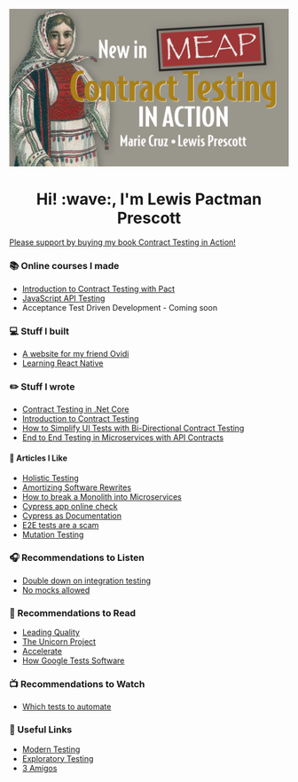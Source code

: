 [![Header for lewisprescott707](https://github.com/lewisPrescott707/lewisPrescott707/raw/main/images/MEAP_Cruz.png)]([https://www.pactman.co.uk](https://shortener.manning.com/v8yJ))

<h1 align='center'> Hi! :wave:, I'm Lewis Pactman Prescott</h1>

<a align='center' href="https://mng.bz/v8yJ"> Please support by buying my book Contract Testing in Action!</a>

### :books: Online courses I made
- [Introduction to Contract Testing with Pact](https://www.udemy.com/course/introduction-to-contract-testing-with-pact/)
- [JavaScript API Testing](https://testautomationu.applitools.com/javascript-api-testing/)
- Acceptance Test Driven Development - Coming soon

### :computer: Stuff I built
- [A website for my friend Ovidi](https://www.delaterra.co.uk)
- [Learning React Native](https://play.google.com/store/apps/details?id=com.covidcarboncalculator)

### :pencil2: Stuff I wrote
- [Contract Testing in .Net Core](https://medium.com/asos-techblog/pact-testing-in-net-core-6bfc5b0e9131)
- [Introduction to Contract Testing](https://www.softwaretestinghelp.com/contract-testing/)
- [How to Simplify UI Tests with Bi-Directional Contract Testing](https://applitools.com/blog/how-to-simplify-ui-tests-bi-directional-contract-testing/)
- [End to End Testing in Microservices with API Contracts](https://www.pactman.co.uk/post/end-to-end-testing-in-microservices-with-api-contracts)

#### :newspaper: Articles I Like
- [Holistic Testing](https://janetgregory.ca/testing-from-a-holistic-point-of-view/?s=09)
- [Amortizing Software Rewrites](https://www.thoughtworks.com/insights/blog/amortizing-software-rewrites-evolutionary-approach?utm_campaign=Level+Up&utm_medium=email&utm_source=Revue+newsletter#.YIh_EJPurrM.linkedin)
- [How to break a Monolith into Microservices](https://martinfowler.com/articles/break-monolith-into-microservices.html)
- [Cypress app online check](https://medium.com/runnerty/runnerty-and-cypress-to-check-that-your-app-is-online-193c1f7712e7?s=09)
- [Cypress as Documentation](https://twitter.com/bahmutov/status/1385580527651115016?s=09)
- [E2E tests are a scam](https://link.medium.com/ebw2MRLWEfb)
- [Mutation Testing](https://testing.googleblog.com/2021/04/mutation-testing.html)

### :headphones: Recommendations to Listen
- [Double down on integration testing](https://open.spotify.com/episode/12tb2LxYdV6VcSnY1uLrNy?si=xtYEOetUTt-cXzrENwcsrw)
- [No mocks allowed](https://open.spotify.com/episode/2ZlJFaZp90311aVL0rK10z?si=y_RY4AYCSu6lgnG1kPWOIQ)

### :closed_book: Recommendations to Read
- [Leading Quality](https://www.amazon.co.uk/gp/product/B07W16KG12/ref=kinw_myk_ro_title)
- [The Unicorn Project](https://www.amazon.co.uk/gp/product/B07QT9QR41/ref=kinw_myk_ro_title)
- [Accelerate](https://www.amazon.co.uk/gp/product/B07B9F83WM/ref=kinw_myk_ro_title)
- [How Google Tests Software](https://www.amazon.co.uk/gp/product/B007MQLMF2/ref=kinw_myk_ro_title)

### :tv: Recommendations to Watch
- [Which tests to automate](https://www.youtube.com/watch?v=VL-_pnICmGY)

### :link: Useful Links
- [Modern Testing](https://www.ministryoftesting.com/dojo/lessons/modern-testing-principles)
- [Exploratory Testing](https://www.testbuddy.co/blog/a-really-useful-list-for-exploratory-testers)
- [3 Amigos](https://lewis-prescott-cruk.github.io/)
